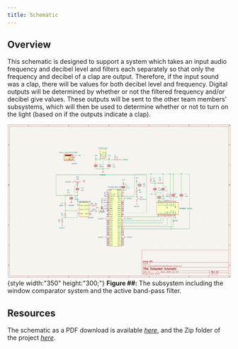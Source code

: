 ```yaml
---
title: Schematic
---
```


## Overview

This schematic is designed to support a system which takes an input audio frequency and decibel level and filters each separately so that only the frequency and decibel of a clap are output. Therefore, if the input sound was a clap, there will be values for both decibel level and frequency. Digital outputs will be determined by whether or not the filtered frequency and/or decibel give values. These outputs will be sent to the other team members' subsystems, which will then be used to determine whether or not to turn on the light (based on if the outputs indicate a clap).


![schematic](SubsystemSchematicDesign2.3.png){style width:"350" height:"300;"}
**Figure ##:** The subsystem including the window comparator system and the active band-pass filter.


## Resources

The schematic as a PDF download is available [*here*](SubsystemSchematicDesign2.3.pdf), and the Zip folder of the project [*here*](SubsystemSchematicDesign2.3.zip).

